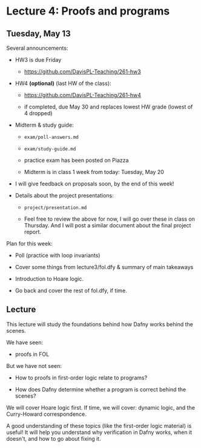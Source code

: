# Lecture 4: Proofs and programs

## Tuesday, May 13

Several announcements:

- HW3 is due Friday

  + https://github.com/DavisPL-Teaching/261-hw3

- HW4 **(optional)** (last HW of the class):

  + https://github.com/DavisPL-Teaching/261-hw4

  + if completed, due May 30 and replaces lowest HW grade (lowest of 4 dropped)

- Midterm & study guide:

  + `exam/poll-answers.md`

  + `exam/study-guide.md`

  + practice exam has been posted on Piazza

  + Midterm is in class 1 week from today: Tuesday, May 20

- I will give feedback on proposals soon, by the end of this week!

- Details about the project presentations:

  + `project/presentation.md`

  + Feel free to review the above for now, I will go over these in class on Thursday.
    And I will post a similar document about the final project report.

Plan for this week:

- Poll (practice with loop invariants)

- Cover some things from lecture3/fol.dfy & summary of main takeaways

- Introduction to Hoare logic.

- Go back and cover the rest of fol.dfy, if time.

## Lecture

This lecture will study the foundations behind how Dafny works behind the scenes.

We have seen:

- proofs in FOL

But we have not seen:

- How to proofs in first-order logic relate to programs?

- How does Dafny determine whether a program is correct behind the scenes?

We will cover Hoare logic first.
If time, we will cover: dynamic logic, and the Curry-Howard correspondence.

A good understanding of these topics (like the first-order logic material) is useful!
It will help you understand why verification in Dafny works,
when it doesn't, and how to go about fixing it.
